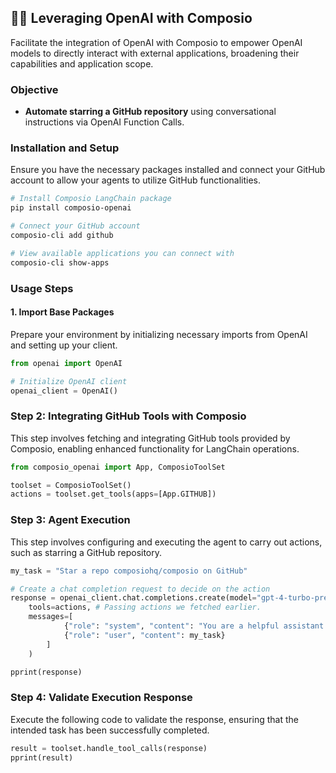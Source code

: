 ## 🚀🔗 Leveraging OpenAI with Composio

Facilitate the integration of OpenAI with Composio to empower OpenAI models to directly interact with external applications, broadening their capabilities and application scope.

### Objective

- **Automate starring a GitHub repository** using conversational instructions via OpenAI Function Calls.

### Installation and Setup

Ensure you have the necessary packages installed and connect your GitHub account to allow your agents to utilize GitHub functionalities.

```bash
# Install Composio LangChain package
pip install composio-openai

# Connect your GitHub account
composio-cli add github

# View available applications you can connect with
composio-cli show-apps
```

### Usage Steps

#### 1. Import Base Packages

Prepare your environment by initializing necessary imports from OpenAI and setting up your client.

```python
from openai import OpenAI

# Initialize OpenAI client
openai_client = OpenAI()
```

### Step 2: Integrating GitHub Tools with Composio

This step involves fetching and integrating GitHub tools provided by Composio, enabling enhanced functionality for LangChain operations.
```python
from composio_openai import App, ComposioToolSet

toolset = ComposioToolSet()
actions = toolset.get_tools(apps=[App.GITHUB])
```

### Step 3: Agent Execution

This step involves configuring and executing the agent to carry out actions, such as starring a GitHub repository.

```python
my_task = "Star a repo composiohq/composio on GitHub"

# Create a chat completion request to decide on the action
response = openai_client.chat.completions.create(model="gpt-4-turbo-preview",
    tools=actions, # Passing actions we fetched earlier.
    messages=[
            {"role": "system", "content": "You are a helpful assistant."},
            {"role": "user", "content": my_task}
        ]
    )

pprint(response)
```

### Step 4: Validate Execution Response

Execute the following code to validate the response, ensuring that the intended task has been successfully completed.

```python
result = toolset.handle_tool_calls(response)
pprint(result)
```
